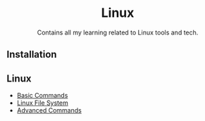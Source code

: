 <h1 align="center"> Linux  </h1>

<p align="center"> Contains all my learning related to Linux tools and tech.</p> 


## Installation



## Linux 
- [Basic Commands](https://github.com/ArslanYM/awesome-linux/blob/main/LinuxBasics/BasicCommands.md)
- [Linux File System](https://github.com/ArslanYM/awesome-linux/blob/main/LinuxBasics/FileSystem.md)
- [Advanced Commands](https://github.com/ArslanYM/awesome-linux/blob/main/LinuxBasics/AdvancedCommands.md)

